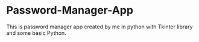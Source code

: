 # Password-Manager-App
This is password manager app created by me in python with Tkinter library and some basic Python.
